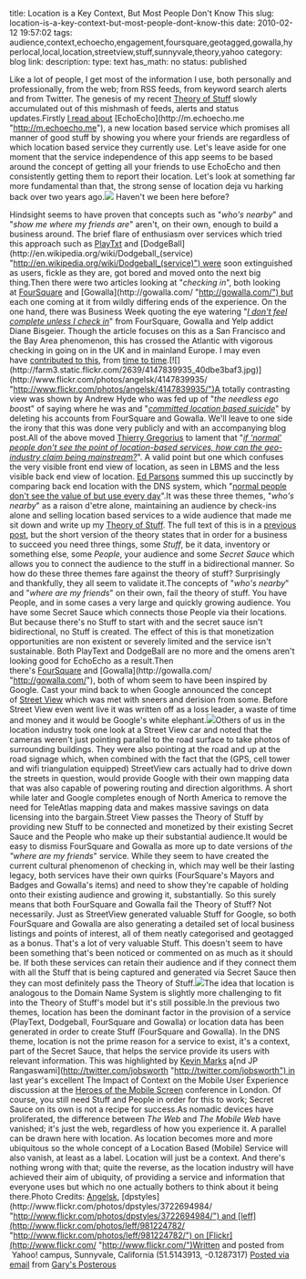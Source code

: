 title: Location is a Key Context, But Most People Don't Know This 
slug: location-is-a-key-context-but-most-people-dont-know-this
date: 2010-02-12 19:57:02
tags: audience,context,echoecho,engagement,foursquare,geotagged,gowalla,hyperlocal,local,location,streetview,stuff,sunnyvale,theory,yahoo
category: blog
link: 
description: 
type: text
has_math: no
status: published

Like a lot of people, I get most of the information I use, both personally and professionally, from the web; from RSS feeds, from keyword search alerts and from Twitter. The genesis of my recent [Theory of Stuff](/2010/02/01/the-theory-of-stuff/ "/2010/02/01/the-theory-of-stuff/") slowly accumulated out of this mishmash of feeds, alerts and status updates.Firstly [I read about](http://www.mediainfluencer.net/2010/01/links-for-2010-01-28 "http://www.mediainfluencer.net/2010/01/links-for-2010-01-28") [EchoEcho](http://m.echoecho.me "http://m.echoecho.me"), a new location based service which promises all manner of good stuff by showing you where your friends are regardless of which location based service they currently use. Let's leave aside for one moment that the service independence of this app seems to be based around the concept of getting all your friends to use EchoEcho and then consistently getting them to report their location. Let's look at something far more fundamental than that, the strong sense of location deja vu harking back over two years ago.![](http://posterous.com/getfile/files.posterous.com/vicchi/ciwiGsCkspegrBxnstkfcEdFeyhugwxBupjgshvioaHGxJewtxujpvybepIk/media_httpwwwpurposew_FCkxq.jpg.scaled500.jpg) Haven't we been here before? 


<!-- TEASER_END -->

Hindsight seems to have proven that concepts such as "*who's nearby*" and "*show me where my friends are*" aren't, on their own, enough to build a business around. The brief flare of enthusiasm over services which tried this approach such as [PlayTxt](http://techmambo.blogspot.com/2007/03/mobile-location-based-social-network.html "http://techmambo.blogspot.com/2007/03/mobile-location-based-social-network.html") and [DodgeBall](http://en.wikipedia.org/wiki/Dodgeball_(service) "http://en.wikipedia.org/wiki/Dodgeball_(service)") were soon extinguished as users, fickle as they are, got bored and moved onto the next big thing.Then there were two articles looking at "*checking in*", both looking at [FourSquare](http://foursquare.com/ "http://foursquare.com/") and [Gowalla](http://gowalla.com/ "http://gowalla.com/") but each one coming at it from wildly differing ends of the experience. On the one hand, there was Business Week quoting the eye watering "[*I don't feel complete unless I check in*](http://www.businessweek.com/technology/content/jan2010/tc20100129_472377.htm "http://www.businessweek.com/technology/content/jan2010/tc20100129_472377.htm")" from FourSquare, Gowalla and Yelp addict Diane Bisgeier. Though the article focuses on this as a San Francisco and the Bay Area phenomenon, this has crossed the Atlantic with vigorous checking in going on in the UK and in mainland Europe. I may even have [contributed to this](http://foursquare.com/user/vicchi "http://foursquare.com/user/vicchi"), from [time to time](http://gowalla.com/users/vicchi "http://gowalla.com/users/vicchi").[![](http://farm3.static.flickr.com/2639/4147839935_40dbe3baf3.jpg)](http://www.flickr.com/photos/angelsk/4147839935/ "http://www.flickr.com/photos/angelsk/4147839935/")A totally contrasting view was shown by Andrew Hyde who was fed up of "*the needless ego boos*t" of saying where he was and "[*committed location based suicide*](http://andrewhy.de/committing-location-based-service-suicide/ "http://andrewhy.de/committing-location-based-service-suicide/")" by deleting his accounts from FourSquare and Gowalla. We'll leave to one side the irony that this was done very publicly and with an accompanying blog post.All of the above moved [Thierry Gregorius](http://twitter.com/Thierry_G "http://twitter.com/Thierry_G") to lament that "[*if 'normal' people don't see the point of location-based services, how can the geo-industry claim being mainstream?*](http://twitter.com/Thierry_G/statuses/8627172705 "http://twitter.com/Thierry_G/statuses/8627172705")". A valid point but one which confuses the very visible front end view of location, as seen in LBMS and the less visible back end view of location. [Ed Parsons](http://twitter.com/edparsons "http://twitter.com/edparsons") summed this up succinctly by comparing back end location with the DNS system, which "[normal people don't see the value of but use every day](http://twitter.com/edparsons/status/8627348197 "http://twitter.com/edparsons/status/8627348197")".It was these three themes, "*who's nearby*" as a raison d'etre alone, maintaining an audience by check-ins alone and selling location based services to a wide audience that made me sit down and write up my [Theory of Stuff](/2010/02/01/the-theory-of-stuff/ "/2010/02/01/the-theory-of-stuff/"). The full text of this is in a [previous post](/2010/02/01/the-theory-of-stuff/ "/2010/02/01/the-theory-of-stuff/"), but the short version of the theory states that in order for a business to succeed you need three things, some *Stuff*, be it data, inventory or something else, some *People*, your audience and some *Secret Sauce* which allows you to connect the audience to the stuff in a bidirectional manner. So how do these three themes fare against the theory of stuff? Surprisingly and thankfully, they all seem to validate it.The concepts of "*who's nearby*" and "*where are my friends*" on their own, fail the theory of stuff. You have People, and in some cases a very large and quickly growing audience. You have some Secret Sauce which connects those People via their locations. But because there's no Stuff to start with and the secret sauce isn't bidirectional, no Stuff is created. The effect of this is that monetization opportunities are non existent or severely limited and the service isn't sustainable. Both PlayText and DodgeBall are no more and the omens aren't looking good for EchoEcho as a result.Then there's [FourSquare](http://foursquare.com/ "http://foursquare.com/") and [Gowalla](http://gowalla.com/ "http://gowalla.com/"), both of whom seem to have been inspired by Google. Cast your mind back to when Google announced the concept of [Street View](http://maps.google.com/streetview "http://maps.google.com/streetview") which was met with sneers and derision from some. Before Street View even went live it was written off as a loss leader, a waste of time and money and it would be Google's white elephant.[![](http://farm4.static.flickr.com/3488/3722694984_faca03b64e.jpg)](http://www.flickr.com/photos/dpstyles/3722694984/ "http://www.flickr.com/photos/dpstyles/3722694984/")Others of us in the location industry took one look at a Street View car and noted that the cameras weren't just pointing parallel to the road surface to take photos of surrounding buildings. They were also pointing at the road and up at the road signage which, when combined with the fact that the (GPS, cell tower and wifi triangulation equipped) StreetView cars actually had to drive down the streets in question, would provide Google with their own mapping data that was also capable of powering routing and direction algorithms. A short while later and Google completes enough of North America to remove the need for TeleAtlas mapping data and makes massive savings on data licensing into the bargain.Street View passes the Theory of Stuff by providing new Stuff to be connected and monetized by their existing Secret Sauce and the People who make up their substantial audience.It would be easy to dismiss FourSquare and Gowalla as more up to date versions of t*he "where are my friends*" service. While they seem to have created the current cultural phenomenon of checking in, which may well be their lasting legacy, both services have their own quirks (FourSquare's Mayors and Badges and Gowalla's items) and need to show they're capable of holding onto their existing audience and growing it, substantially. So this surely means that both FourSquare and Gowalla fail the Theory of Stuff? Not necessarily. Just as StreetView generated valuable Stuff for Google, so both FourSquare and Gowalla are also generating a detailed set of local business listings and points of interest, all of them neatly categorised and geotagged as a bonus. That's a lot of very valuable Stuff. This doesn't seem to have been something that's been noticed or commented on as much as it should be. If both these services can retain their audience and if they connect them with all the Stuff that is being captured and generated via Secret Sauce then they can most definitely pass the Theory of Stuff.[![](http://farm2.static.flickr.com/1416/981224782_0865c198bb.jpg)](http://www.flickr.com/photos/leff/981224782/ "http://www.flickr.com/photos/leff/981224782/")The idea that location is analogous to the Domain Name System is slightly more challenging to fit into the Theory of Stuff's model but it's still possible.In the previous two themes, location has been the dominant factor in the provision of a service (PlayText, Dodgeball, FourSquare and Gowalla) or location data has been generated in order to create Stuff (FourSquare and Gowalla). In the DNS theme, location is not the prime reason for a service to exist, it's a context, part of the Secret Sauce, that helps the service provide its users with relevant information. This was highlighted by [Kevin Marks](http://twitter.com/kevinmarks "http://twitter.com/kevinmarks") a[nd JP Rangaswami](http://twitter.com/jobsworth "http://twitter.com/jobsworth") in last year's excellent The Impact of Context on the Mobile User Experience discussion at the [Heroes of the Mobile Screen](http://www.mobileheroes.net/Programme "http://www.mobileheroes.net/Programme") conference in London. Of course, you still need Stuff and People in order for this to work; Secret Sauce on its own is not a recipe for success.As nomadic devices have proliferated, the difference between *The Web* and *The Mobile Web* have vanished; it's just the web, regardless of how you experience it. A parallel can be drawn here with location. As location becomes more and more ubiquitous so the whole concept of a Location Based (Mobile) Service will also vanish, at least as a label. Location will just be a context. And there's nothing wrong with that; quite the reverse, as the location industry will have achieved their aim of ubiquity, of providing a service and information that everyone uses but which no one actually bothers to think about it being there.Photo Credits: [Angelsk](http://www.flickr.com/photos/angelsk/4147839935/ "http://www.flickr.com/photos/angelsk/4147839935/"), [dpstyles](http://www.flickr.com/photos/dpstyles/3722694984/ "http://www.flickr.com/photos/dpstyles/3722694984/") and [leff](http://www.flickr.com/photos/leff/981224782/ "http://www.flickr.com/photos/leff/981224782/") on [Flickr](http://www.flickr.com/ "http://www.flickr.com/")Written and posted from  Yahoo! campus, Sunnyvale, California (51.5143913, -0.1287317)  [Posted via email](http://posterous.com "http://posterous.com") from [Gary's Posterous](http://vicchi.posterous.com/location-is-a-key-context-but-most-people-don "http://vicchi.posterous.com/location-is-a-key-context-but-most-people-don") 

 

